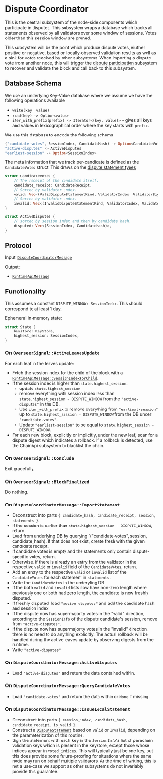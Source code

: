 # Dispute Coordinator

This is the central subsystem of the node-side components which participate in disputes. This subsystem wraps a database which tracks all statements observed by all validators over some window of sessions. Votes older than this session window are pruned.

This subsystem will be the point which produce dispute votes, eiuther positive or negative, based on locally-observed validation results as well as a sink for votes received by other subsystems. When importing a dispute vote from another node, this will trigger the [dispute participation](dispute-participation.md) subsystem to recover and validate the block and call back to this subsystem.

## Database Schema

We use an underlying Key-Value database where we assume we have the following operations available:
  * `write(key, value)`
  * `read(key) -> Option<value>`
  * `iter_with_prefix(prefix) -> Iterator<(key, value)>` - gives all keys and values in lexicographical order where the key starts with `prefix`.

We use this database to encode the following schema:

```rust
("candidate-votes", SessionIndex, CandidateHash) -> Option<CandidateVotes>
"active-disputes" -> ActiveDisputes
"earliest-session" -> Option<SessionIndex>
```

The meta information that we track per-candidate is defined as the `CandidateVotes` struct.
This draws on the [dispute statement types][DisputeTypes]

```rust
struct CandidateVotes {
    // The receipt of the candidate itself.
    candidate_receipt: CandidateReceipt,
    // Sorted by validator index.
    valid: Vec<(ValidDisputeStatementKind, ValidatorIndex, ValidatorSignature)>,
    // Sorted by validator index.
    invalid: Vec<(InvalidDisputeStatementKind, ValidatorIndex, ValidatorSignature)>,
}

struct ActiveDisputes {
    // sorted by session index and then by candidate hash.
    disputed: Vec<(SessionIndex, CandidateHash)>,
}
```

## Protocol

Input: [`DisputeCoordinatorMessage`][DisputeCoordinatorMessage]

Output:
  - [`RuntimeApiMessage`][RuntimeApiMessage]

## Functionality

This assumes a constant `DISPUTE_WINDOW: SessionIndex`. This should correspond to at least 1 day.

Ephemeral in-memory state:

```rust
struct State {
    keystore: KeyStore,
    highest_session: SessionIndex,
}
```

### On `OverseerSignal::ActiveLeavesUpdate`

For each leaf in the leaves update:
  * Fetch the session index for the child of the block with a [`RuntimeApiMessage::SessionIndexForChild`][RuntimeApiMessage].
  * If the session index is higher than `state.highest_session`:
    * update `state.highest_session`
    * remove everything with session index less than `state.highest_session - DISPUTE_WINDOW` from the `"active-disputes"` in the DB.
    * Use `iter_with_prefix` to remove everything from `"earliest-session"` up to `state.highest_session - DISPUTE_WINDOW` from the DB under `"candidate-votes"`.
    * Update `"earliest-session"` to be equal to `state.highest_session - DISPUTE_WINDOW`.
  * For each new block, explicitly or implicitly, under the new leaf, scan for a dispute digest which indicates a rollback. If a rollback is detected, use the ChainApi subsystem to blacklist the chain.

### On `OverseerSignal::Conclude`

Exit gracefully.

### On `OverseerSignal::BlockFinalized`

Do nothing.

### On `DisputeCoordinatorMessage::ImportStatement`

* Deconstruct into parts `{ candidate_hash, candidate_receipt, session, statements }`.
* If the session is earlier than `state.highest_session - DISPUTE_WINDOW`, return.
* Load from underlying DB by querying `("candidate-votes", session, candidate_hash). If that does not exist, create fresh with the given candidate receipt.
* If candidate votes is empty and the statements only contain dispute-specific votes, return.
* Otherwise, if there is already an entry from the validator in the respective `valid` or `invalid` field of the `CandidateVotes`, return.
* Add an entry to the respective `valid` or `invalid` list of the `CandidateVotes` for each statement in `statements`. 
* Write the `CandidateVotes` to the underyling DB.
* If the both `valid` and `invalid` lists now have non-zero length where previously one or both had zero length, the candidate is now freshly disputed.
* If freshly disputed, load `"active-disputes"` and add the candidate hash and session index.
* If the dispute now has supermajority votes in the "valid" direction, according to the `SessionInfo` of the dispute candidate's session, remove from `"active-disputes"`.
* If the dispute now has supermajority votes in the "invalid" direction, there is no need to do anything explicitly. The actual rollback will be handled during the active leaves update by observing digests from the runtime.
* Write `"active-disputes"`

### On `DisputeCoordinatorMessage::ActiveDisputes`

* Load `"active-disputes"` and return the data contained within.

### On `DisputeCoordinatorMessage::QueryCandidateVotes`

* Load `"candidate-votes"` and return the data within or `None` if missing.

### On `DisputeCoordinatorMessage::IssueLocalStatement`

* Deconstruct into parts `{ session_index, candidate_hash, candidate_receipt, is_valid }`.
* Construct a [`DisputeStatement`][DisputeStatement] based on `Valid` or `Invalid`, depending on the parameterization of this routine. 
* Sign the statement with each key in the `SessionInfo`'s list of parachain validation keys which is present in the keystore, except those whose indices appear in `voted_indices`. This will typically just be one key, but this does provide some future-proofing for situations where the same node may run on behalf multiple validators. At the time of writing, this is not a use-case we support as other subsystems do not invariably provide this guarantee.

[DisputeTypes]: ../../types/disputes.md
[DisputeStatement]: ../../types/disputes.md#disputestatement
[DisputeCoordinatorMessage]: ../../types/overseer-protocol.md#dispute-coordinator-message
[RuntimeApiMessage]: ../../types/overseer-protocol.md#runtime-api-message
